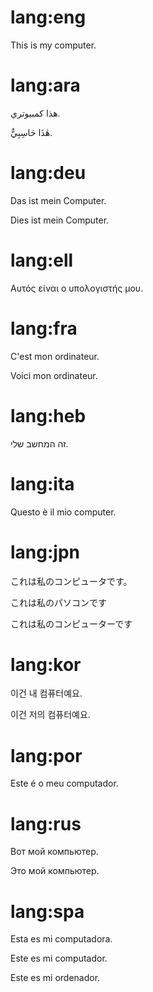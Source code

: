 # lang:eng

This is my computer.

# lang:ara

هذا كمبيوتري.

هٰذَا حَاسِبِيٌّ.

# lang:deu

Das ist mein Computer.

Dies ist mein Computer.

# lang:ell

Αυτός είναι ο υπολογιστής μου.

# lang:fra

C'est mon ordinateur.

Voici mon ordinateur.

# lang:heb

זה המחשב שלי.

# lang:ita

Questo è il mio computer.

# lang:jpn

これは私のコンピュータです。

これは私のパソコンです

これは私のコンピューターです

# lang:kor

이건 내 컴퓨터예요.

이건 저의 컴퓨터예요.

# lang:por

Este é o meu computador.

# lang:rus

Вот мой компьютер.

Это мой компьютер.

# lang:spa

Esta es mi computadora.

Este es mi computador.

Este es mi ordenador.